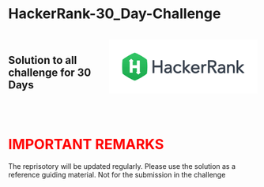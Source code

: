 # HackerRank-30_Day-Challenge
<br>
<img src=Image.png align="right" width = 300>

## Solution to all challenge for 30 Days

<br>
<br>

# <font color="red"> IMPORTANT REMARKS </font>

The reprisotory will be updated regularly. Please use the solution as a reference guiding material. Not for the submission in the challenge
